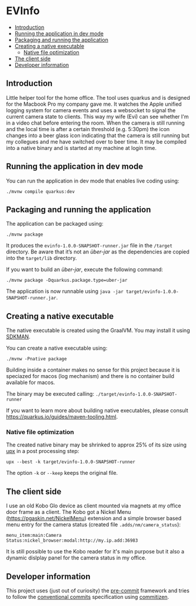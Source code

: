 EVInfo
======

<!-- START doctoc generated TOC please keep comment here to allow auto update -->
<!-- DON'T EDIT THIS SECTION, INSTEAD RE-RUN doctoc TO UPDATE -->

- [Introduction](#introduction)
- [Running the application in dev mode](#running-the-application-in-dev-mode)
- [Packaging and running the application](#packaging-and-running-the-application)
- [Creating a native executable](#creating-a-native-executable)
  - [Native file optimization](#native-file-optimization)
- [The client side](#the-client-side)
- [Developer information](#developer-information)

<!-- END doctoc generated TOC please keep comment here to allow auto update -->

## Introduction

Little helper tool for the home office. The tool uses quarkus and is designed for the Macbook Pro my company gave me.
It watches the Apple unified logging system for camera events and uses a websocket to signal the current camera state to clients.
This way my wife (Evi) can see whether I'm in a video chat before entering the room.
When the camera is still running and the local time is after a certain threshold (e.g. 5:30pm) the icon changes into a beer glass icon indicating that the camera is still running but my collegues and me have switched over to beer time.
It may be compiled into a native binary and is started at my machine at login time.

## Running the application in dev mode

You can run the application in dev mode that enables live coding using:
```shell script
./mvnw compile quarkus:dev
```

## Packaging and running the application

The application can be packaged using:
```shell script
./mvnw package
```
It produces the `evinfo-1.0.0-SNAPSHOT-runner.jar` file in the `/target` directory.
Be aware that it’s not an _über-jar_ as the dependencies are copied into the `target/lib` directory.

If you want to build an _über-jar_, execute the following command:
```shell script
./mvnw package -Dquarkus.package.type=uber-jar
```

The application is now runnable using `java -jar target/evinfo-1.0.0-SNAPSHOT-runner.jar`.

## Creating a native executable

The native executable is created using the GraalVM. You may install it using [SDKMAN](https://sdkman.io/).

You can create a native executable using:
```shell script
./mvnw -Pnative package
```

Building inside a container makes no sense for this project because it is speciazed for macos (log mechanism) and there is no container build available for macos.

The binary may be executed calling: `./target/evinfo-1.0.0-SNAPSHOT-runner`

If you want to learn more about building native executables, please consult https://quarkus.io/guides/maven-tooling.html.

### Native file optimization

The created native binary may be shrinked to approx 25% of its size using [upx](https://upx.github.io/) in a post processing step:

```shell script
upx --best -k target/evinfo-1.0.0-SNAPSHOT-runner
```

The option `-k` or `--keep` keeps the original file.

## The client side

I use an old Kobo Glo device as client mounted via magnets at my office door frame as a client.
The Kobo got a Nickel Menu (https://pgaskin.net/NickelMenu) extension and a simple browser based menu entry for the camera status (created file `.adds/nm/camera_status`):
```
menu_item:main:Camera Status:nickel_browser:modal:http://my.ip.add:36983
```

It is still possible to use the Kobo reader for it's main purpose but it also a dynamic dislplay panel for the camera status in my office.

## Developer information

This project uses (just out of curiosity) the [pre-commit](https://pre-commit.com/) framework and tries to follow the [conventional commits](https://www.conventionalcommits.org/en/v1.0.0/) specification using [commitizen](https://commitizen.github.io/cz-cli/).
